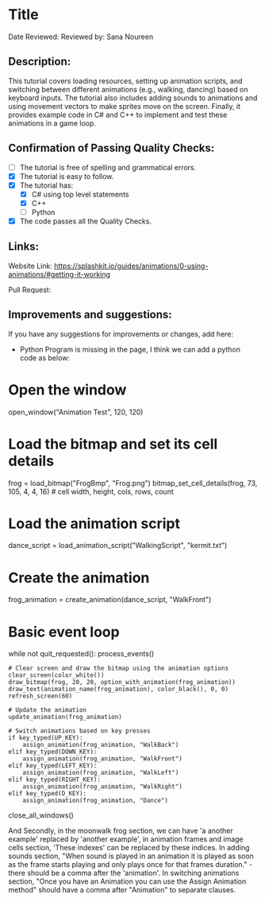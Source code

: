 # Title

Date Reviewed: Reviewed by: Sana Noureen

## Description:

This tutorial covers loading resources, setting up animation scripts, and switching between different animations (e.g., walking, dancing) based on keyboard inputs. The tutorial also includes adding sounds to animations and using movement vectors to make sprites move on the screen. Finally, it provides example code in C# and C++ to implement and test these animations in a game loop.

## Confirmation of Passing Quality Checks:

- [ ] The tutorial is free of spelling and grammatical errors.
- [x] The tutorial is easy to follow.
- [x] The tutorial has:
  - [x] C# using top level statements
  - [x] C++
  - [ ] Python
- [x] The code passes all the Quality Checks.

## Links:

Website Link: https://splashkit.io/guides/animations/0-using-animations/#getting-it-working

Pull Request: 

## Improvements and suggestions:

If you have any suggestions for improvements or changes, add here:

- Python Program is missing in the page, I think we can add a python code as below:

# Open the window
open_window("Animation Test", 120, 120)

# Load the bitmap and set its cell details
frog = load_bitmap("FrogBmp", "Frog.png")
bitmap_set_cell_details(frog, 73, 105, 4, 4, 16)  # cell width, height, cols, rows, count

# Load the animation script
dance_script = load_animation_script("WalkingScript", "kermit.txt")

# Create the animation
frog_animation = create_animation(dance_script, "WalkFront")

# Basic event loop
while not quit_requested():
    process_events()

    # Clear screen and draw the bitmap using the animation options
    clear_screen(color_white())
    draw_bitmap(frog, 20, 20, option_with_animation(frog_animation))
    draw_text(animation_name(frog_animation), color_black(), 0, 0)
    refresh_screen(60)

    # Update the animation
    update_animation(frog_animation)

    # Switch animations based on key presses
    if key_typed(UP_KEY):
        assign_animation(frog_animation, "WalkBack")
    elif key_typed(DOWN_KEY):
        assign_animation(frog_animation, "WalkFront")
    elif key_typed(LEFT_KEY):
        assign_animation(frog_animation, "WalkLeft")
    elif key_typed(RIGHT_KEY):
        assign_animation(frog_animation, "WalkRight")
    elif key_typed(D_KEY):
        assign_animation(frog_animation, "Dance")

close_all_windows()

And Secondly, in the moonwalk frog section, we can have 'a another example' replaced by 'another example', in animation frames and image cells section, 'These indexes' can be replaced by these indices. In adding sounds section, "When sound is played in an animation it is played as soon as the frame starts playing and only plays once for that frames duration." - there should be a comma after the 'animation'.
In switching animations section, "Once you have an Animation you can use the Assign Animation method" should have a comma after "Animation" to separate clauses.

